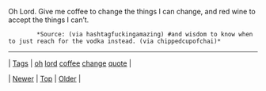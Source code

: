 <!--
title: Oh Lord. Give me coffee to change the things I can change, and red wine to accept the things I can&rsquo;t.
date: 2020-06-28T15:27:00.269Z
tags: oh, lord, coffee, change, quote
-->




Oh Lord. Give me coffee to change the things I can change, and red wine to accept the things I can’t.

            *Source: (via hashtagfuckingamazing) #and wisdom to know when to just reach for the vodka instead. (via chippedcupofchai)*

<!--BOTTOM-POST-NAVIGATION-->
---

| [Tags](tags.md) | [oh](tag-oh.md) [lord](tag-lord.md) [coffee](tag-coffee.md) [change](tag-change.md) [quote](tag-quote.md) |

| [Newer](80094470845.md) | [Top](index.md) | [Older](80099215615.md) |